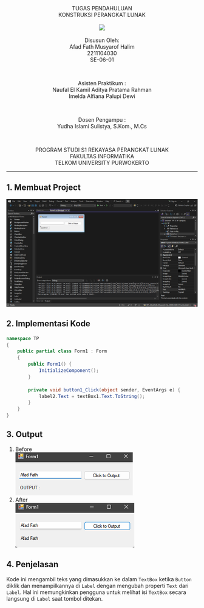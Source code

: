 <div align="center">
TUGAS PENDAHULUAN <br>
KONSTRUKSI PERANGKAT LUNAK <br>
<!-- JUDUL -->
<br>

<img src="https://lac.telkomuniversity.ac.id/wp-content/uploads/2021/01/cropped-1200px-Telkom_University_Logo.svg-270x270.png" width="250px">

<br>

Disusun Oleh: <br>
Afad Fath Musyarof Halim <br>
2211104030 <br>
SE-06-01 <br>

<br>

Asisten Praktikum : <br>
Naufal El Kamil Aditya Pratama Rahman <br>
Imelda Alfiana Palupi Dewi <br>

<br>

Dosen Pengampu : <br>
Yudha Islami Sulistya, S.Kom., M.Cs <br>

<br>

PROGRAM STUDI S1 REKAYASA PERANGKAT LUNAK <br>
FAKULTAS INFORMATIKA <br> 
TELKOM UNIVERSITY PURWOKERTO <br>

</div>
<hr>

## 1. Membuat Project <br>
![UI](img/tp_image.png)
## 2. Implementasi Kode <br>
``` C#
namespace TP
{
    public partial class Form1 : Form
    {
        public Form1() {
            InitializeComponent();
        }

        private void button1_Click(object sender, EventArgs e) {
            label2.Text = textBox1.Text.ToString();
        }
    }
}
```
## 3. Output <br>
1. Before <br>
   ![before](img/tp_before.png)
2. After <br>
   ![after](img/tp_after.png)
   
## 4. Penjelasan <br>
Kode ini mengambil teks yang dimasukkan ke dalam `TextBox` ketika `Button` diklik dan menampilkannya di `Label` dengan mengubah properti `Text` dari `Label`. Hal ini memungkinkan pengguna untuk melihat isi `TextBox` secara langsung di `Label` saat tombol ditekan.